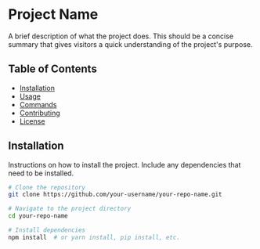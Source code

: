 # Project Name

A brief description of what the project does. This should be a concise summary that gives visitors a quick understanding of the project's purpose.

## Table of Contents

- [Installation](#installation)
- [Usage](#usage)
- [Commands](#commands)
- [Contributing](#contributing)
- [License](#license)

## Installation

Instructions on how to install the project. Include any dependencies that need to be installed.

```bash
# Clone the repository
git clone https://github.com/your-username/your-repo-name.git

# Navigate to the project directory
cd your-repo-name

# Install dependencies
npm install  # or yarn install, pip install, etc.
